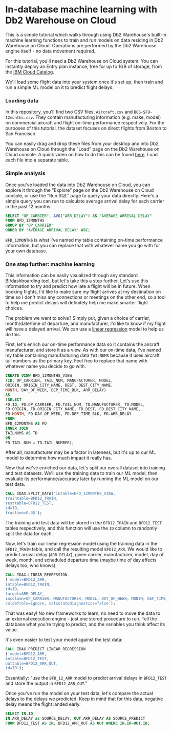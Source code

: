 # In-database machine learning with Db2 Warehouse on Cloud

This is a simple tutorial which walks through using Db2 Warehouse's built-in
machine learning functions to train and run models on data residing in Db2
Warehouse on Cloud.  Operations are performed by the Db2 Warehouse engine
itself - no data movement required.

For this tutorial, you'll need a Db2 Warehouse on Cloud system.  You can
instantly deploy an Entry plan instance, free for up to 1GB of storage, from the
[IBM Cloud Catalog](https://console.bluemix.net/catalog/services/db2-warehouse).

We'll load some flight data into your system once it's set up, then train and
run a simple ML model on it to predict flight delays.

### Loading data

In this repository, you'll find two CSV files: `Aircraft.csv` and
`BOS-SFO-12months.csv`.  They contain manufacturing information (e.g. make,
model) on commercial aircraft and flight on-time performance respectively.  For
the purposes of this tutorial, the dataset focuses on direct flights from Boston
to San Francisco.

You can easily drag and drop these files from your desktop and into Db2
Warehouse on Cloud through the "Load" page on the Db2 Warehouse on Cloud
console.  A quick video on how to do this can be found
[here](https://www.youtube.com/watch?v=AwiHZNaGkoA).  Load each file into
a separate table.

### Simple analysis

Once you've loaded the data into Db2 Warehouse on Cloud, you can explore it
through the "Explore" page on the Db2 Warehouse on Cloud console, or use the
"Run SQL" page to query your data directly.  Here's a simple query you can run
to calculate average arrival delay for each carrier in the past 12 months:

```sql
SELECT "OP_CARRIER", AVG("ARR_DELAY") AS "AVERAGE ARRIVAL DELAY"
FROM BFD_12MONTHS
GROUP BY "OP_CARRIER"
ORDER BY "AVERAGE ARRIVAL DELAY" ASC;
```

`BFD_12MONTHS` is what I've named my table containing on-time performance
information, but you can replace that with whatever name you go with for your
own database.

### One step further: machine learning

This information can be easily visualized through any standard BI/dashboarding
tool, but let's take this a step further.  Let's use this information to try and
predict how late a flight will be in future.  When booking flights, I'd like to
make sure my flight arrives at my destination on time so I don't miss any
connections or meetings on the other end, so a tool to help me predict delays
will definitely help me make smarter flight choices.

The problem we want to solve?  Simply put, given a choice of carrier, month/date/time
of departure, and manufacturer, I'd like to know if my flight will have a
delayed arrival.  We can use a [linear
regression](https://en.wikipedia.org/wiki/Linear_regression) model to help us do
this.

First, let's enrich our on-time performance data so it contains the aircraft
manufacturer, and store it as a view.  As with our on-time data, I've named my
table containing manufacturing data `TAILNUMS` because it uses aircraft tail
numbers as the primary key.  Feel free to replace that name with whatever name
you decide to go with.

```sql
CREATE VIEW BFD_12MONTHS_VIEW
(ID, OP_CARRIER, TAIL_NUM, MANUFACTURER, MODEL,
ORIGIN, ORIGIN_CITY_NAME, DEST, DEST_CITY_NAME,
MONTH, DAY_OF_WEEK, DEP_TIME_BLK, ARR_DELAY)
AS
(SELECT
FD.ID, FD.OP_CARRIER, FD.TAIL_NUM, TD.MANUFACTURER, TD.MODEL,
FD.ORIGIN, FD.ORIGIN_CITY_NAME, FD.DEST, FD.DEST_CITY_NAME,
FD.MONTH, FD.DAY_OF_WEEK, FD.DEP_TIME_BLK, FD.ARR_DELAY
FROM
BFD_12MONTHS AS FD
INNER JOIN
TAILNUMS AS TD
ON
FD.TAIL_NUM = TD.TAIL_NUMBER);
```

After all, manufacturer may be a factor in lateness, but it's up to our ML model
to determine how much impact it really has.

Now that we've enriched our data, let's split our overall dataset into training
and test datasets.  We'll use the training data to train our ML model, then
evaluate its performance/accuracy later by running the ML model on our test
data.

```sql
CALL IDAX.SPLIT_DATA('intable=BFD_12MONTHS_VIEW,
traintable=BFD12_TRAIN,
testtable=BFD12_TEST,
id=ID,
fraction=0.35');
```

The training and test data will be stored in the `BFD12_TRAIN` and `BFD12_TEST`
tables respectively, and this function will use the `ID` column to randomly
split the data for each.

Now, let's train our linear regression model using the training data in the
`BFD12_TRAIN` table, and call the resulting model `BFD12_ARR`.  We would like to
predict arrival delay (`ARR_DELAY`), given carrier, manufacturer, model, day of
week, month, and scheduled departure time (maybe time of day affects delays
too, who knows).

```sql
CALL IDAX.LINEAR_REGRESSION
('model=BFD12_ARR,
intable=BFD12_TRAIN,
id=ID,
target=ARR_DELAY,
incolumn=OP_CARRIER; MANUFACTURER; MODEL; DAY_OF_WEEK; MONTH; DEP_TIME_BLK,
coldefrole=ignore, calculatediagnostics=false');
```

That was easy! No new frameworks to learn, no need to move the data to an
external execution engine - just one stored procedure to run.  Tell the database
what you're trying to predict, and the variables you think affect its value.

It's even easier to test your model against the test data:

```sql
CALL IDAX.PREDICT_LINEAR_REGRESSION
('model=BFD12_ARR,
intable=BFD12_TEST,
outtable=BFD12_ARR_OUT,
id=ID');
```

Essentially: "use the `BFD_12_ARR` model to predict arrival delays in
`BFD12_TEST` and store the output in `BFD12_ARR_OUT`."

Once you've run the model on your test data, let's compare the actual delays to
the delays we predicted.  Keep in mind that for this data, negative delay means
the flight landed early.

```sql
SELECT IN.ID,
IN.ARR_DELAY as SOURCE_DELAY, OUT.ARR_DELAY AS SOURCE_PREDICT
FROM BFD12_TEST AS IN, BFD12_ARR_OUT AS OUT WHERE IN.ID=OUT.ID;
```

